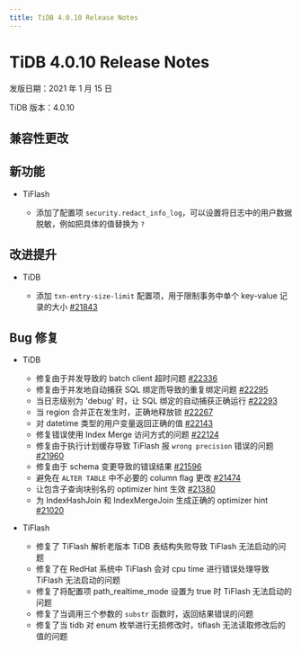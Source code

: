 ```yaml
---
title: TiDB 4.0.10 Release Notes
---
```


# TiDB 4.0.10 Release Notes

发版日期：2021 年 1 月 15 日

TiDB 版本：4.0.10

## 兼容性更改


## 新功能

+ TiFlash

    - 添加了配置项 `security.redact_info_log`，可以设置将日志中的用户数据脱敏，例如把具体的值替换为 `?`

## 改进提升

+ TiDB

    - 添加 `txn-entry-size-limit` 配置项，用于限制事务中单个 key-value 记录的大小 [#21843](https://github.com/pingcap/tidb/pull/21843)

## Bug 修复

+ TiDB

    - 修复由于并发导致的 batch client 超时问题 [#22336](https://github.com/pingcap/tidb/pull/22336)
    - 修复由于并发地自动捕获 SQL 绑定而导致的重复绑定问题 [#22295](https://github.com/pingcap/tidb/pull/22295)
    - 当日志级别为 'debug' 时，让 SQL 绑定的自动捕获正确运行 [#22293](https://github.com/pingcap/tidb/pull/22293)
    - 当 region 合并正在发生时，正确地释放锁 [#22267](https://github.com/pingcap/tidb/pull/22267)
    - 对 datetime 类型的用户变量返回正确的值 [#22143](https://github.com/pingcap/tidb/pull/22143)
    - 修复错误使用 Index Merge 访问方式的问题 [#22124](https://github.com/pingcap/tidb/pull/22124)
    - 修复由于执行计划缓存导致 TiFlash 报 `wrong precision` 错误的问题 [#21960](https://github.com/pingcap/tidb/pull/21960)
    - 修复由于 schema 变更导致的错误结果 [#21596](https://github.com/pingcap/tidb/pull/21596)
    - 避免在 `ALTER TABLE` 中不必要的 column flag 更改 [#21474](https://github.com/pingcap/tidb/pull/21474)
    - 让包含子查询块别名的 optimizer hint 生效 [#21380](https://github.com/pingcap/tidb/pull/21380)
    - 为 IndexHashJoin 和 IndexMergeJoin 生成正确的 optimizer hint [#21020](https://github.com/pingcap/tidb/pull/21020)

+ TiFlash

    - 修复了 TiFlash 解析老版本 TiDB 表结构失败导致 TiFlash 无法启动的问题
    - 修复了在 RedHat 系统中 TiFlash 会对 cpu time 进行错误处理导致 TiFlash 无法启动的问题
    - 修复了将配置项 path_realtime_mode 设置为 true 时 TiFlash 无法启动的问题
    - 修复了当调用三个参数的 `substr` 函数时，返回结果错误的问题
    - 修复了当 tidb 对 enum 枚举进行无损修改时，tiflash 无法读取修改后的值的问题
    
